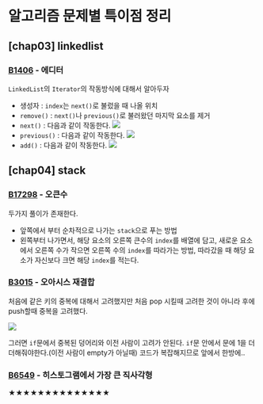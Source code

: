 # 알고리즘 문제별 특이점 정리

## [chap03] linkedlist

### [B1406](https://www.acmicpc.net/problem/1406) - 에디터

`LinkedList`의 `Iterator`의 작동방식에 대해서 알아두자

- 생성자 : `index`는 `next()`로 불렀을 때 나올 위치
- `remove()` : `next()`나 `previous()`로 불러왔던 마지막 요소를 제거
- `next()` :  다음과 같이 작동한다.
  ![](https://i.imgur.com/nevyeLP.png)
- `previous()` : 다음과 같이 작동한다.
  ![](https://i.imgur.com/RSeEirh.png)
- `add()` : 다음과 같이 작동한다.
  ![](https://i.imgur.com/YGeJ7x0.png)

## [chap04] stack

### [B17298](https://www.acmicpc.net/problem/17298) - 오큰수

두가지 풀이가 존재한다.

- 앞쪽에서 부터 순차적으로 나가는 `stack`으로 푸는 방법
- 왼쪽부터 나가면서, 해당 요소의 오른쪽 큰수의 `index`를 배열에 담고, 새로운 요소에서 오른쪽 수가 작으면 오른쪽 수의 `index`를 따라가는 방법, 따라갔을 때 해당 요소가 자신보다 크면
  해당 `index`를
  적는다.

### [B3015](https://www.acmicpc.net/problem/3015) - 오아시스 재결합

처음에 같은 키의 중복에 대해서 고려했지만 처음 pop 시킬때 고려한 것이 아니라 후에 push할때 중복을 고려했다.

![](https://i.imgur.com/YqzPeag.png)

그러면 `if`문에서 중복된 덩어리와 이전 사람이 고려가 안된다. `if`문 안에서 문에 1을 더 더해줘야한다.(이전 사람이 empty가 아닐때) 코드가 복잡해지므로 앞에서 한방에..

### [B6549](https://www.acmicpc.net/problem/6549) - 히스토그램에서 가장 큰 직사각형

★★★★★★★★★★★★★★

